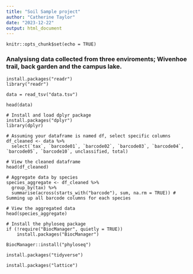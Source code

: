 ```yaml
---
title: "Soil Sample project"
author: "Catherine Taylor"
date: "2023-12-22"
output: html_document
---
```


```{r setup, include=FALSE}
knitr::opts_chunk$set(echo = TRUE)
```

### Analysisng data collected from three enviroments; Wivenhoe trail, back garden and the campus lake.

```{R}
install.packages("readr")
library("readr")
```
```{R}
data = read_tsv("data.tsv")
```
```{R}
head(data)
```
```{R}
# Install and load dplyr package
install.packages("dplyr")
library(dplyr)
```
```{R}
# Assuming your dataframe is named df, select specific columns
df_cleaned <- data %>%
  select(`tax`, `barcode01`, `barcode02`, `barcode03`, `barcode04`, `barcode05`, `barcode10`, unclassified, total)

# View the cleaned dataframe
head(df_cleaned)

```
```{R}
# Aggregate data by species
species_aggregate <- df_cleaned %>%
  group_by(tax) %>%
  summarise(across(starts_with("barcode"), sum, na.rm = TRUE)) # Summing up all barcode columns for each species

# View the aggregated data
head(species_aggregate)

```
```{R}
# Install the phyloseq package
if (!require("BiocManager", quietly = TRUE))
    install.packages("BiocManager")

BiocManager::install("phyloseq")

install.packages("tidyverse")

install.packages("lattice")
```






























































